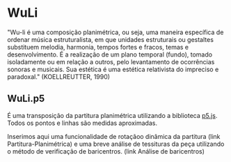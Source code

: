 # WuLi

"Wu-li é uma composição planimétrica, ou seja, uma maneira específica de ordenar música estruturalista, em que unidades estruturais ou gestaltes substituem melodia, harmonia, tempos fortes e fracos, temas e desenvolvimento. É a realização de um plano temporal (fundo), tomado isoladamente ou em relação a outros, pelo levantamento de ocorrências sonoras e musicais. Sua estética é uma estética relativista do impreciso e paradoxal." (KOELLREUTTER, 1990)

## WuLi.p5

É uma transposição da partitura planimétrica utilizando a biblioteca [p5.js](http://p5js.org/). Todos os pontos e linhas são medidas aproximadas.

Inserimos aqui uma funcionalidade de rotaçãoo dinâmica da partitura (link Partitura-Planimétrica) e uma breve análise de tessituras da peça utilizando o método de verificação de baricentros. (link Análise de baricentros)

